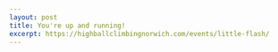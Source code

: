 ```yaml
---
layout: post
title: You're up and running!
excerpt: https://highballclimbingnorwich.com/events/little-flash/
---
```

